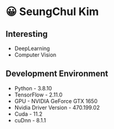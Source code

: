 # 😀 SeungChul Kim

## Interesting
- DeepLearning
- Computer Vision

## Development Environment
- Python - 3.8.10
- TensorFlow - 2.11.0
- GPU - NVIDIA GeForce GTX 1650
- Nvidia Driver Version - 470.199.02
- Cuda - 11.2
- cuDnn - 8.1.1
